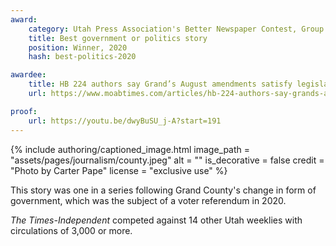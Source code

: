 ```yaml
---
award:
    category: Utah Press Association's Better Newspaper Contest, Group 2
    title: Best government or politics story
    position: Winner, 2020
    hash: best-politics-2020

awardee:
    title: HB 224 authors say Grand’s August amendments satisfy legislative intent
    url: https://www.moabtimes.com/articles/hb-224-authors-say-grands-august-amendments-satisfy-legislative-intent-regarding-form-of-government/

proof:
    url: https://youtu.be/dwyBuSU_j-A?start=191
---
```


{% include authoring/captioned_image.html
    image_path = "assets/pages/journalism/county.jpeg"
    alt = ""
    is_decorative = false
    credit = "Photo by Carter Pape"
    license = "exclusive use"
%}

This story was one in a series following Grand County's change in form of government, which was the subject of a voter referendum in 2020.

_The Times-Independent_ competed against 14 other Utah weeklies with circulations of 3,000 or more.
